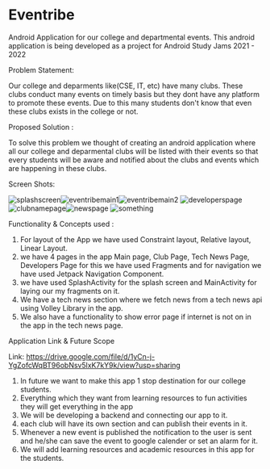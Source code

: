 # Eventribe
Android Application for our college and departmental events. 
This android application is being developed as a project for Android Study Jams 2021 - 2022

Problem Statement:

Our college and deparments like(CSE, IT, etc) have many clubs. These clubs conduct many events on timely basis but they dont have any platform to promote these events.
Due to this many students don't know that even these clubs exists in the college or not.

Proposed Solution :

To solve this problem we thought of creating an android application where all our college and deparmental clubs will be listed with their events so that every students will be 
aware and notified about the clubs and events which are happening in these clubs.

Screen Shots:

![splashscreen](https://user-images.githubusercontent.com/66347715/148903085-895eaa3f-bbf2-43e9-bacc-3d4cba401216.jpg)![eventribemain1](https://user-images.githubusercontent.com/66347715/148903092-1b82ce3b-5a9b-42ce-88d9-3443e458ba99.jpg)![eventribemain2](https://user-images.githubusercontent.com/66347715/148903119-e725d0b9-43b3-4d89-a3f9-3593ab414e2a.jpg)
![developerspage](https://user-images.githubusercontent.com/66347715/148903123-346fa821-9481-4737-a4a9-aaf76504745e.jpg)![clubnamepage](https://user-images.githubusercontent.com/66347715/148903150-f8fbcb66-5b00-4cda-a55d-cf97d705a4c7.jpg)![newspage](https://user-images.githubusercontent.com/66347715/148903165-bd6950e2-0596-4dce-b9c3-ea3ba3d01d2b.jpg)
![something](https://user-images.githubusercontent.com/66347715/148903174-482c6e36-eaec-4610-ae5b-05234beab899.jpg)

Functionality & Concepts used :

1. For layout of the App we have used Constraint layout, Relative layout, Linear Layout.
2. we have 4 pages in the app Main page, Club Page, Tech News Page, Developers Page for this we have used Fragments and for navigation we have used Jetpack Navigation Component.
3. we have used SplashActivity for the splash screen and MainActivity for laying our my fragments on it. 
4. We have a tech news section where we fetch news from a tech news api using Volley Library in the app.
5. We also have a functionality to show error page if internet is not on in the app in the tech news page.

Application Link & Future Scope

Link: https://drive.google.com/file/d/1yCn-j-YgZofcWqBT96obNsv5lxK7kY9k/view?usp=sharing

1. In future we want to make this app 1 stop destination for our college students.
2. Everything which they want from learning resources to fun activities they will get everything in the app
3. We will be developing a backend and connecting our app to it.
4. each club will have its own section and can publish their events in it.
5. Whenever a new event is published the notification to the user is sent and he/she can save the event to google calender or set an alarm for it.
6. We will add learning resources and academic resources in this app for the students.

